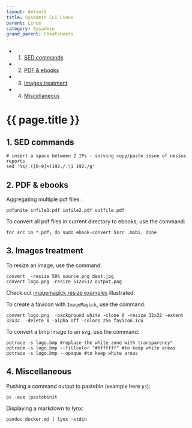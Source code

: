 ```yaml
---
layout: default
title: Sysadmin CLI Linux
parent: Linux
category: Sysadmin
grand_parent: Cheatsheets
---
```

<!-- vscode-markdown-toc -->
* 1. [SED commands](#SEDcommands)
* 2. [PDF & ebooks](#PDFebooks)
* 3. [Images treatment](#Imagestreatment)
* 4. [Miscellaneous](#Miscellaneous)

<!-- vscode-markdown-toc-config
	numbering=true
	autoSave=true
	/vscode-markdown-toc-config -->
<!-- /vscode-markdown-toc -->

# {{ page.title }}


##  1. <a name='SEDcommands'></a>SED commands

```
# insert a space between 2 IPs - solving copy/paste issue of nessus reports
sed '%s/.([0-9]+)192./.\1 192./g' 
```

##  2. <a name='PDFebooks'></a>PDF & ebooks

Aggregating multiple pdf files :
```
pdfunite infile1.pdf infile2.pdf outfile.pdf
```

To convert all pdf files in current directory to ebooks, use the command:
```
for src in *.pdf; do sudo ebook-convert $src .mobi; done
```

##  3. <a name='Imagestreatment'></a>Images treatment 

To resize an image, use the command:
```
convert  -resize 50% source.png dest.jpg
convert logo.png -resize 512x512 output.png
```
Check out [imagemagick resize examples](https://legacy.imagemagick.org/Usage/resize/) illustrated.

To create a favicon with ```ImageMagick```, use the command:
```
convert logo.png  -background white -clone 0 -resize 32x32 -extent 32x32  -delete 0 -alpha off -colors 256 favicon.ico
```

To convert a bmp image to an svg, use the command:
```
potrace -s logo.bmp #replace the white zone with transparency"
potrace -s logo.bmp --fillcolor "#fffffff" #to keep white areas
potrace -s logo.bmp --opaque #to keep white areas
```
##  4. <a name='Miscellaneous'></a>Miscellaneous

Pushing a command output to pastebin (example here ```ps```):
```
ps -aux |pastebinit
```
Displaying a markdown to lynx: 
```
pandoc docker.md | lynx -stdin
```
